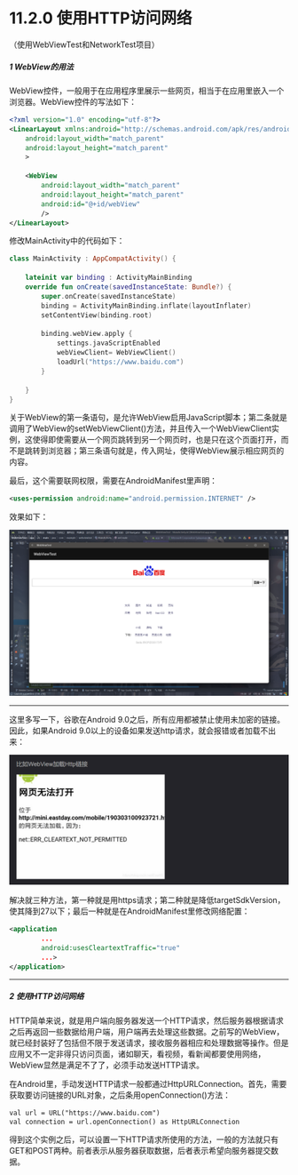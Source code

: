 # 11.2.0 使用HTTP访问网络

（使用WebViewTest和NetworkTest项目）

##### 1 WebView的用法

WebView控件，一般用于在应用程序里展示一些网页，相当于在应用里嵌入一个浏览器。WebView控件的写法如下：

```xml
<?xml version="1.0" encoding="utf-8"?>
<LinearLayout xmlns:android="http://schemas.android.com/apk/res/android"
    android:layout_width="match_parent"
    android:layout_height="match_parent"
    >
  
    <WebView
        android:layout_width="match_parent"
        android:layout_height="match_parent"
        android:id="@+id/webView"
        />
</LinearLayout>
```

修改MainActivity中的代码如下：

```kotlin
class MainActivity : AppCompatActivity() {

    lateinit var binding : ActivityMainBinding
    override fun onCreate(savedInstanceState: Bundle?) {
        super.onCreate(savedInstanceState)
        binding = ActivityMainBinding.inflate(layoutInflater)
        setContentView(binding.root)

        binding.webView.apply { 
            settings.javaScriptEnabled
            webViewClient= WebViewClient()
            loadUrl("https://www.baidu.com")
        }
  
    }
}
```

关于WebView的第一条语句，是允许WebView启用JavaScript脚本；第二条就是调用了WebView的setWebViewClient()方法，并且传入一个WebViewClient实例，这使得即使需要从一个网页跳转到另一个网页时，也是只在这个页面打开，而不是跳转到浏览器；第三条语句就是，传入网址，使得WebView展示相应网页的内容。

最后，这个需要联网权限，需要在AndroidManifest里声明：

```xml
<uses-permission android:name="android.permission.INTERNET" />
```

效果如下：

![1674390803686](image/11.2.0使用HTTP访问网络/1674390803686.png)

---

这里多写一下，谷歌在Android 9.0之后，所有应用都被禁止使用未加密的链接。因此，如果Android 9.0以上的设备如果发送http请求，就会报错或者加载不出来：

![1674391217433](image/11.2.0使用HTTP访问网络/1674391217433.png)

解决就三种方法，第一种就是用https请求；第二种就是降低targetSdkVersion，使其降到27以下；最后一种就是在AndroidManifest里修改网络配置：

```xml
<application
        ...
        android:usesCleartextTraffic="true"
        ...>
</application>
```

---

##### 2 使用HTTP访问网络

HTTP简单来说，就是用户端向服务器发送一个HTTP请求，然后服务器根据请求之后再返回一些数据给用户端，用户端再去处理这些数据。之前写的WebView，就已经封装好了包括但不限于发送请求，接收服务器相应和处理数据等操作。但是应用又不一定非得只访问页面，诸如聊天，看视频，看新闻都要使用网络，WebView显然是满足不了了，必须手动发送HTTP请求。

在Android里，手动发送HTTP请求一般都通过HttpURLConnection。首先，需要获取要访问链接的URL对象，之后条用openConnection()方法：

```
val url = URL("https://www.baidu.com")
val connection = url.openConnection() as HttpURLConnection
```

得到这个实例之后，可以设置一下HTTP请求所使用的方法，一般的方法就只有GET和POST两种。前者表示从服务器获取数据，后者表示希望向服务器提交数据。
